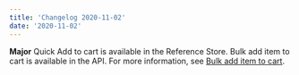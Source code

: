```yaml
---
title: 'Changelog 2020-11-02'
date: '2020-11-02'
---
```

**Major** Quick Add to cart is available in the Reference Store. Bulk add item to cart is available in the API. For more information, see [Bulk add item to cart](/docs/commerce-cloud/carts/cart-items/bulk-add-to-cart).
